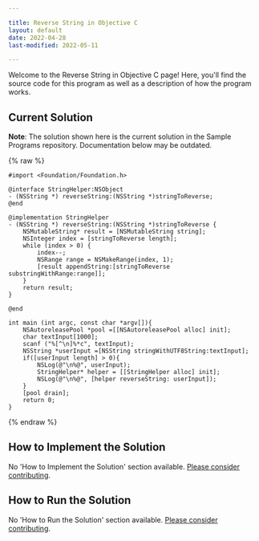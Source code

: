 ```yaml
---

title: Reverse String in Objective C
layout: default
date: 2022-04-28
last-modified: 2022-05-11

---
```


Welcome to the Reverse String in Objective C page! Here, you'll find the source code for this program as well as a description of how the program works.

## Current Solution

**Note**: The solution shown here is the current solution in the Sample Programs repository. Documentation below may be outdated.

{% raw %}

```objective c
#import <Foundation/Foundation.h>

@interface StringHelper:NSObject
- (NSString *) reverseString:(NSString *)stringToReverse;
@end

@implementation StringHelper 
- (NSString *) reverseString:(NSString *)stringToReverse {
    NSMutableString* result = [NSMutableString string];
    NSInteger index = [stringToReverse length];
    while (index > 0) {
        index--;
        NSRange range = NSMakeRange(index, 1);
        [result appendString:[stringToReverse substringWithRange:range]];
    }
    return result;
}

@end

int main (int argc, const char *argv[]){
    NSAutoreleasePool *pool =[[NSAutoreleasePool alloc] init];
    char textInput[1000];
    scanf ("%[^\n]%*c", textInput);
    NSString *userInput =[NSString stringWithUTF8String:textInput];
    if([userInput length] > 0){
        NSLog(@"\n%@", userInput);
        StringHelper* helper = [[StringHelper alloc] init];
        NSLog(@"\n%@", [helper reverseString: userInput]);  
    }
    [pool drain];
    return 0;
}
```

{% endraw %}

## How to Implement the Solution

No 'How to Implement the Solution' section available. [Please consider contributing](https://github.com/TheRenegadeCoder/sample-programs-website).

## How to Run the Solution

No 'How to Run the Solution' section available. [Please consider contributing](https://github.com/TheRenegadeCoder/sample-programs-website).